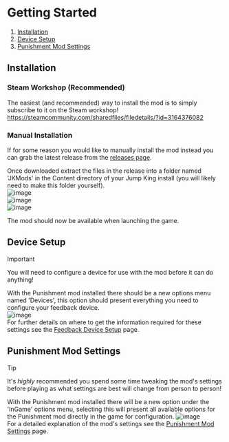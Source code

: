 # Getting Started

1. [Installation](GettingStarted.md#installation)
2. [Device Setup](GettingStarted.md#device-setup)
3. [Punishment Mod Settings](GettingStarted.md#punishment-mod-settings)

## Installation
### Steam Workshop (Recommended)
The easiest (and recommended) way to install the mod is to simply subscribe to it on the Steam workshop!  
https://steamcommunity.com/sharedfiles/filedetails/?id=3164376082

### Manual Installation
If for some reason you would like to manually install the mod instead you can grab the latest release from the [releases page](https://github.com/zarradeth/JumpKing-Punishment/releases).

Once downloaded extract the files in the release into a folder named 'JKMods' in the Content directory of your Jump King install (you will likely need to make this folder yourself).  
![image](https://github.com/zarradeth/JumpKing-Punishment/assets/20621507/72b9c972-bfa5-4656-8a63-be826a6ae137)  
![image](https://github.com/zarradeth/JumpKing-Punishment/assets/20621507/dac90e94-be0d-423a-b294-1665c0ad4f78)  
![image](https://github.com/zarradeth/JumpKing-Punishment/assets/20621507/229dd595-4106-4a9d-b211-59bcb72b0138)  

The mod should now be available when launching the game.

## Device Setup
> [!IMPORTANT]
> You will need to configure a device for use with the mod before it can do anything!

With the Punishment mod installed there should be a new options menu named 'Devices', this option should present everything you need to configure your feedback device.  
![image](https://github.com/zarradeth/JumpKing-Punishment/assets/20621507/bfc424d0-b0f4-4fb0-bd70-1524678e42ad)  
For further details on where to get the information required for these settings see the [Feedback Device Setup](FeedbackDeviceSetup.md) page.

## Punishment Mod Settings
> [!TIP]
> It's _highly_ recommended you spend some time tweaking the mod's settings before playing as what settings are best will change from person to person!

With the Punishment mod installed there will be a new option under the 'InGame' options menu, selecting this will present all available options for the Punishment mod directly in the game for configuration.
![image](https://github.com/zarradeth/JumpKing-Punishment/assets/20621507/e6ed3acf-d344-4b74-bb26-dc43c990b400)  
For a detailed explanation of the mod's settings see the [Punishment Mod Settings](PunishmentModSettings.md) page.
